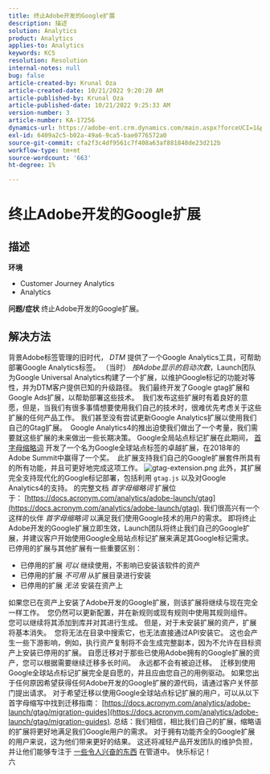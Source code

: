 ```yaml
---
title: 终止Adobe开发的Google扩展
description: 描述
solution: Analytics
product: Analytics
applies-to: Analytics
keywords: KCS
resolution: Resolution
internal-notes: null
bug: false
article-created-by: Krunal Oza
article-created-date: 10/21/2022 9:20:20 AM
article-published-by: Krunal Oza
article-published-date: 10/21/2022 9:25:33 AM
version-number: 3
article-number: KA-17256
dynamics-url: https://adobe-ent.crm.dynamics.com/main.aspx?forceUCI=1&pagetype=entityrecord&etn=knowledgearticle&id=98c25394-2151-ed11-bba2-0022480867fb
exl-id: 6409a2c5-b02a-49a6-9ca5-bae0776572a0
source-git-commit: cfa2f3c4df9561c7f408a63af881848de23d212b
workflow-type: tm+mt
source-wordcount: '663'
ht-degree: 1%

---
```


# 终止Adobe开发的Google扩展

## 描述

<b>环境</b>
- Customer Journey Analytics
- Analytics



<b>问题/症状</b>
终止Adobe开发的Google扩展。


## 解决方法

背景Adobe标签管理的旧时代， *DTM* 提供了一个Google Analytics工具，可帮助部署Google Analytics标签。
（当时） *按Adobe显示的启动次数*，Launch团队为Google Universal Analytics构建了一个扩展，以维护Google标记的功能对等性，并为DTM客户提供已知的升级路径。
我们最终开发了Google gtag扩展和Google Ads扩展，以帮助部署这些技术。  我们发布这些扩展时有着良好的意愿，但是，当我们有很多事情想要使用我们自己的技术时，很难优先考虑关于这些扩展的任何产品工作。 我们甚至没有尝试更新Google Analytics扩展以使用我们自己的Gtag扩展。 
Google Analytics4的推出迫使我们做出了一个考量，我们需要就这些扩展的未来做出一些长期决策。
Google全局站点标记扩展在此期间， [首字母缩略词](https://www.acronym.com/) 开发了一个名为Google全球站点标签的卓越扩展，在2018年的Adobe Summit中赢得了一个奖。  此扩展支持我们自己的Google扩展套件所具有的所有功能，并且可更好地完成这项工作。
![gtag-extension.png](https://experienceleaguecommunities.adobe.com/t5/image/serverpage/image-id/32446iD3F68A3559E15F49/image-size/large?v=v2&amp;amp;px=999 "gtag-extension.png")
此外，其扩展完全支持现代化的Google标记部署，包括利用 `gtag.js` 以及对Google Analytics4的支持。
的完整文档 *首字母缩略词* 扩展位于： [https://docs.acronym.com/analytics/adobe-launch/gtag](https://docs.acronym.com/analytics/adobe-launch/gtag).
我们很高兴有一个这样的伙伴 *首字母缩略词* 以满足我们使用Google技术的用户的需求。
即将终止Adobe开发的Google扩展立即生效，Launch团队将终止我们自己的Google扩展，并建议客户开始使用Google全局站点标记扩展来满足其Google标记需求。
已停用的扩展与其他扩展有一些重要区别：
- 已停用的扩展 *可以* 继续使用，不影响已安装该软件的资产
- 已停用的扩展 *不可用* 从扩展目录进行安装
- 已停用的扩展 *无法* 安装在资产上

如果您已在资产上安装了Adobe开发的Google扩展，则该扩展将继续与现在完全一样工作。  您仍然可以更新配置，并在新规则或现有规则中使用其规则组件。  您可以继续将其添加到库并对其进行生成。
但是，对于未安装扩展的资产，扩展将基本消失。  您将无法在目录中搜索它，也无法直接通过API安装它。
这也会产生一些下游影响，例如，执行资产复制将不会生成完整副本，因为不允许在目标资产上安装已停用的扩展。
自愿迁移对于那些已使用Adobe拥有的Google扩展的资产，您可以根据需要继续迁移多长时间。  永远都不会有被迫迁移。  迁移到使用Google全球站点标记扩展完全是自愿的，并且应由您自己的用例驱动。
如果您出于任何原因希望获得任何Adobe开发的Google扩展的源代码，请通过客户关怀部门提出请求。
对于希望迁移以使用Google全球站点标记扩展的用户，可以从以下首字母缩写中找到迁移指南： [https://docs.acronym.com/analytics/adobe-launch/gtag/migration-guides](https://docs.acronym.com/analytics/adobe-launch/gtag/migration-guides).
总结：我们相信，相比我们自己的扩展，缩略语的扩展将更好地满足我们Google用户的需求。 对于拥有功能齐全的Google扩展的用户来说，这为他们带来更好的结果。 这还将减轻产品开发团队的维护负担，并让他们能够专注于 [一些令人兴奋的东西](https://experienceleaguecommunities.adobe.com/t5/adobe-experience-platform-launch/data-collection-roadmap/ba-p/401733) 在管道中。
快乐标记！<br>六
